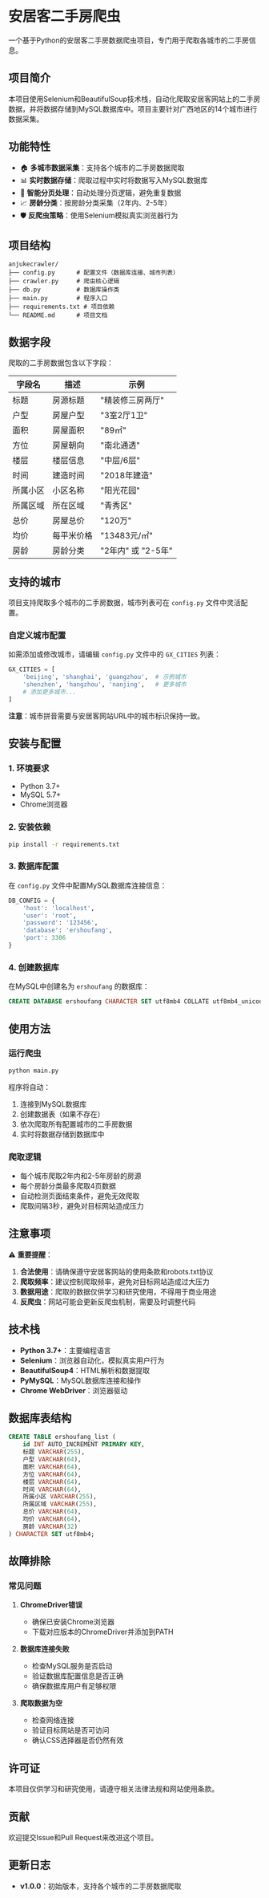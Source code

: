 # 安居客二手房爬虫

一个基于Python的安居客二手房数据爬虫项目，专门用于爬取各城市的二手房信息。

## 项目简介

本项目使用Selenium和BeautifulSoup技术栈，自动化爬取安居客网站上的二手房数据，并将数据存储到MySQL数据库中。项目主要针对广西地区的14个城市进行数据采集。

## 功能特性

- 🏠 **多城市数据采集**：支持各个城市的二手房数据爬取
- 📊 **实时数据存储**：爬取过程中实时将数据写入MySQL数据库
- 🔄 **智能分页处理**：自动处理分页逻辑，避免重复数据
- 📈 **房龄分类**：按房龄分类采集（2年内、2-5年）
- 🛡️ **反爬虫策略**：使用Selenium模拟真实浏览器行为

## 项目结构

```
anjukecrawler/
├── config.py      # 配置文件（数据库连接、城市列表）
├── crawler.py     # 爬虫核心逻辑
├── db.py          # 数据库操作类
├── main.py        # 程序入口
├── requirements.txt # 项目依赖
└── README.md      # 项目文档
```

## 数据字段

爬取的二手房数据包含以下字段：

| 字段名 | 描述 | 示例 |
|--------|------|------|
| 标题 | 房源标题 | "精装修三房两厅" |
| 户型 | 房屋户型 | "3室2厅1卫" |
| 面积 | 房屋面积 | "89㎡" |
| 方位 | 房屋朝向 | "南北通透" |
| 楼层 | 楼层信息 | "中层/6层" |
| 时间 | 建造时间 | "2018年建造" |
| 所属小区 | 小区名称 | "阳光花园" |
| 所属区域 | 所在区域 | "青秀区" |
| 总价 | 房屋总价 | "120万" |
| 均价 | 每平米价格 | "13483元/㎡" |
| 房龄 | 房龄分类 | "2年内" 或 "2-5年" |

## 支持的城市

项目支持爬取多个城市的二手房数据，城市列表可在 `config.py` 文件中灵活配置。

### 自定义城市配置

如需添加或修改城市，请编辑 `config.py` 文件中的 `GX_CITIES` 列表：

```python
GX_CITIES = [
    'beijing', 'shanghai', 'guangzhou',  # 示例城市
    'shenzhen', 'hangzhou', 'nanjing',   # 更多城市
    # 添加更多城市...
]
```

**注意**：城市拼音需要与安居客网站URL中的城市标识保持一致。

## 安装与配置

### 1. 环境要求

- Python 3.7+
- MySQL 5.7+
- Chrome浏览器

### 2. 安装依赖

```bash
pip install -r requirements.txt
```

### 3. 数据库配置

在 `config.py` 文件中配置MySQL数据库连接信息：

```python
DB_CONFIG = {
    'host': 'localhost',
    'user': 'root',
    'password': '123456',
    'database': 'ershoufang',
    'port': 3306
}
```

### 4. 创建数据库

在MySQL中创建名为 `ershoufang` 的数据库：

```sql
CREATE DATABASE ershoufang CHARACTER SET utf8mb4 COLLATE utf8mb4_unicode_ci;
```

## 使用方法

### 运行爬虫

```bash
python main.py
```

程序将自动：
1. 连接到MySQL数据库
2. 创建数据表（如果不存在）
3. 依次爬取所有配置城市的二手房数据
4. 实时将数据存储到数据库中

### 爬取逻辑

- 每个城市爬取2年内和2-5年房龄的房源
- 每个房龄分类最多爬取4页数据
- 自动检测页面结束条件，避免无效爬取
- 爬取间隔3秒，避免对目标网站造成压力

## 注意事项

⚠️ **重要提醒**：

1. **合法使用**：请确保遵守安居客网站的使用条款和robots.txt协议
2. **爬取频率**：建议控制爬取频率，避免对目标网站造成过大压力
3. **数据用途**：爬取的数据仅供学习和研究使用，不得用于商业用途
4. **反爬虫**：网站可能会更新反爬虫机制，需要及时调整代码

## 技术栈

- **Python 3.7+**：主要编程语言
- **Selenium**：浏览器自动化，模拟真实用户行为
- **BeautifulSoup4**：HTML解析和数据提取
- **PyMySQL**：MySQL数据库连接和操作
- **Chrome WebDriver**：浏览器驱动

## 数据库表结构

```sql
CREATE TABLE ershoufang_list (
    id INT AUTO_INCREMENT PRIMARY KEY,
    标题 VARCHAR(255),
    户型 VARCHAR(64),
    面积 VARCHAR(64),
    方位 VARCHAR(64),
    楼层 VARCHAR(64),
    时间 VARCHAR(64),
    所属小区 VARCHAR(255),
    所属区域 VARCHAR(255),
    总价 VARCHAR(64),
    均价 VARCHAR(64),
    房龄 VARCHAR(32)
) CHARACTER SET utf8mb4;
```

## 故障排除

### 常见问题

1. **ChromeDriver错误**
   - 确保已安装Chrome浏览器
   - 下载对应版本的ChromeDriver并添加到PATH

2. **数据库连接失败**
   - 检查MySQL服务是否启动
   - 验证数据库配置信息是否正确
   - 确保数据库用户有足够权限

3. **爬取数据为空**
   - 检查网络连接
   - 验证目标网站是否可访问
   - 确认CSS选择器是否仍然有效

## 许可证

本项目仅供学习和研究使用，请遵守相关法律法规和网站使用条款。

## 贡献

欢迎提交Issue和Pull Request来改进这个项目。

## 更新日志

- **v1.0.0**：初始版本，支持各个城市的二手房数据爬取 

